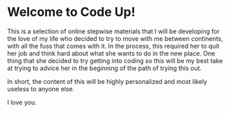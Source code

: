 # Welcome to Code Up!

This is a selection of online stepwise materials that I will be developing for the love of my life who decided to 
try to move with me between continents, with all the fuss that comes with it. In the process, this required her to 
quit her job and think hard about what she wants to do in the new place. One thing that she decided to try getting into
coding so this will be my best take at trying to advice her in the beginning of the path of trying this out.

In short, the content of this will be highly personalized and most likely useless to anyone else. 

I love you.


```{tableofcontents}
```
